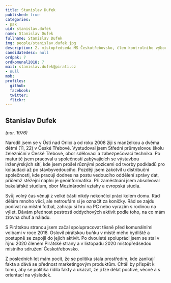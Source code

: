 ```yaml
---
title: Stanislav Dufek
published: true
categories:
- pak
uid: stanislav.dufek
name: Stanislav Dufek
fullname: Stanislav Dufek
img: people/stanislav.dufek.jpg
description: 2. místopředseda MS Českotřebovsko, člen kontrolního výboru zastupitelstva Pardubického kraje
candidatedesc: null
ordpak: 7
ordkomunal2018: 7
mail: stanislav.dufek@pirati.cz
- null
mob: 
profiles:
  github:
  facebook:
  twitter:
  flickr:
---
```


## Stanislav Dufek
*(nar. 1976)*

Narodil jsem se v Ústí nad Orlicí a od roku 2008 žiji s manželkou a dvěma dětmi (11, 22) v České Třebové. Vystudoval jsem Střední průmyslovou školu železniční v České Třebové, obor sdělovací a zabezpečovací technika. Po maturitě jsem pracoval u společností zabývajících se výstavbou inženýrských sítí, kde jsem prošel různými pozicemi od tvorby podkladů pro kolaudaci až po stavbyvedoucího. Později jsem zakotvil u distribuční společnosti, kde pracuji dodnes na postu vedoucího oddělení správy dat, přičemž stěžejní náplní je geoinformatika. Při zaměstnání jsem absolvoval bakalářské studium, obor Mezinárodní vztahy a evropská studia.

Svůj volný čas věnuji z velké části nikdy nekončící práci kolem domu. Rád dělám mnoho věcí, ale netroufám si je označit za koníčky. Rád se zajdu podívat na místní fotbal, zahraju si hru na PC nebo vyrazím s rodinou na výlet. Dávám přednost pestrosti oddychových aktivit podle toho, na co mám zrovna chuť a náladu.

S Pirátskou stranou jsem začal spolupracovat těsně před komunálními volbami v roce 2018. Oslovil pirátskou buňku v místě mého bydliště a postupně se zapojil do jejich aktivit. Po dvouleté spolupráci jsem se stal v říjnu 2020 členem Pirátské strany a v listopadu 2020 místopředsedou místního sdružení Českotřebovsko.

Z posledních let mám pocit, že se politika stala prostředím, kde zanikají fakta a dává se přednost marketingovým produktům. Chtěl by přispět k tomu, aby se politika řídila fakty a ukázat, že ji lze dělat poctivě, věcně a s orientací na výsledek.
